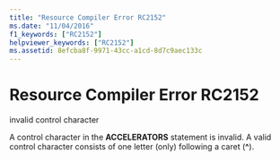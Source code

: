 ```yaml
---
title: "Resource Compiler Error RC2152"
ms.date: "11/04/2016"
f1_keywords: ["RC2152"]
helpviewer_keywords: ["RC2152"]
ms.assetid: 8efcba8f-9971-43cc-a1cd-8d7c9aec133c
---
```

# Resource Compiler Error RC2152

invalid control character

A control character in the **ACCELERATORS** statement is invalid. A valid control character consists of one letter (only) following a caret (**^**).